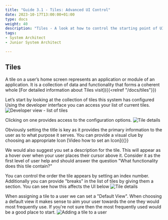 ```yaml
---
title: "Guide 3.1 - Tiles: Advanced UI Control"
date: 2023-10-17T13:00:00+01:00
type: docs
weight: 40
description: "Tiles - A look at how to control the starting point of UI/UX across agileBase"
tags:
- System Architect
- Junior System Architect

---
```


## Tiles

A tile on a user’s home screen represents an application or module of an application. It is a collection of data and functionality that forms a coherent whole
[For detailed information about Tiles visit]({{<relref "/docs/tiles"}})

Let’s start by looking at the collection of tiles this system has configured
Using the developer interface you can access your list of current tiles.
![Developer view - list of tiles](/tile-list.png)

Clicking on one provides access to the configuration options.
![Tile details](/tile-individual-details.png)

Obviously setting the title is key as it provides the primary information to the user as to what purpose it serves.
You can provide a visual clue by choosing an appropriate Icon
[Video how to set an Icon]{{<youtube id="yfjLrL1xLN8">}}

We would also suggest you set a description for the tile.
This will appear as a hover over when your user places their cursor above it. Consider it as the first level of user help and should answer the question "What functionality does this tile contain?"

You can control the order the tile appears by setting an index number.
Additionally you can provide "breaks" in the list of tiles by giving them a section. You can see how this affects the UI below
![Tile details](/tile-individual-details.png)

When assigning a tile to a user we can set a "Default View".
When choosing a default view it makes sense to aim your user towards the one they would most
frequently use. If you're not sure then the most frequently used would be a good place to start.
![Adding a tile to a user](/adding-tile-to-user.png)

